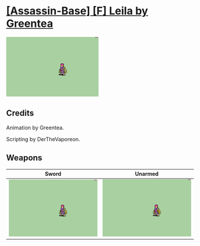 # [\[Assassin-Base\] \[F\] Leila by Greentea](./)

<img src="./1.%20Sword/Sword_000.png" alt="[Assassin-Base] [F] Leila by Greentea standing" />

## Credits

Animation by Greentea.

Scripting by DerTheVaporeon.

## Weapons


|Sword |Unarmed |
|  :---: | :---: |
| <img alt="Sword animation" src="./1.%20Sword/Sword.gif" /> | <img alt="Unarmed animation" src="./8.%20Unarmed/Unarmed.gif" /> |
